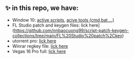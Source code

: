 ## ✨ in this repo, we have:
- Window 10: [active scripts](https://github.com/nnbaocuong99/script-patch-keygen-collections/tree/main/script_active_window10), [acive tools (cmd,bat,...)](https://github.com/nnbaocuong99/script-patch-keygen-collections/tree/main/Window_10%20bat%20tool)
- FL Studio patch and keygen files: lick here](https://github.com/nnbaocuong99/script-patch-keygen-collections/tree/main/FL%20Studio%20patch%2Ckey)
- utorrent pro: [lick here](https://github.com/nnbaocuong99/script-patch-keygen-collections/tree/main/%C2%B5Torrent)
- Winrar regkey file: [lick here](https://github.com/nnbaocuong99/script-patch-keygen-collections/tree/main/Winrar)
- Vegas 16 Pro full: [lick here](https://github.com/nnbaocuong99/script-patch-keygen-collections/tree/main/Vegas16Pro)

